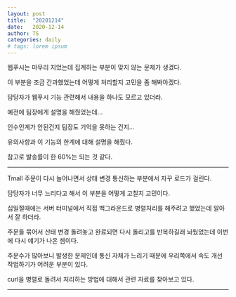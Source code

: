 ```yaml
---
layout: post
title:  "20201214"
date:   2020-12-14
author: TS
categories: daily
# tags: lorem ipsum
---
```


웹푸시는 마무리 지었는데 집계하는 부분이 맞지 않는 문제가 생겼다.

이 부분을 조금 간과했었는데 어떻게 처리할지 고민을 좀 해봐야겠다.

담당자가 웹푸시 기능 관련해서 내용을 하나도 모르고 있더라.

예전에 팀장에게 설명을 해줬었는데...

인수인계가 안된건지 팀장도 기억을 못하는 건지...

유의사항과 이 기능의 한계에 대해 설명을 해줬다.

참고로 발송률이 한 60%는 되는 것 같다.

---

Tmall 주문이 다시 늘어나면서 상태 변경 통신하는 부분에서 자꾸 로드가 걸린다.

담당자가 너무 느리다고 해서 이 부분을 어떻게 고칠지 고민이다.

십일절때에는 서버 터미널에서 직접 백그라운드로 병렬처리를 해주려고 했었는데 알아서 잘 하더라.

주문들 묶어서 산태 변경 돌려놓고 완료되면 다시 돌리고를 반복하길래 놔뒀었는데 이번에 다시 얘기가 나온 셈이다.

주문수가 많아보니 발생한 문제인데 통신 자체가 느리기 때문에 우리쪽에서 속도 개선 작업하기가 어려운 부분이 있다.

curl을 병렬로 돌려서 처리하는 방법에 대해서 관련 자료를 찾아보고 있다.

---
